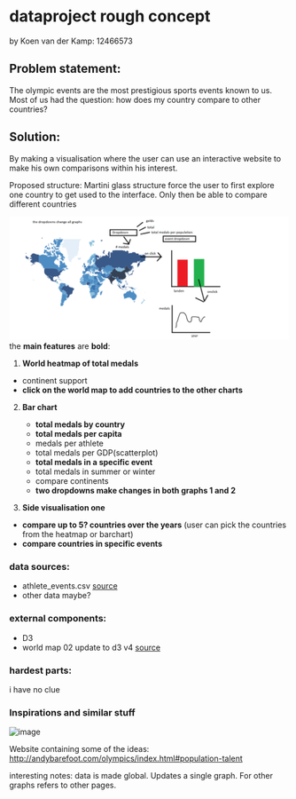 # dataproject rough concept
 by Koen van der Kamp: 12466573
## Problem statement:
The olympic events are the most prestigious sports events known to us. Most of us had the question: how does my country compare to other countries?

## Solution:
By making a visualisation where the user can use an interactive website to make his own comparisons within his interest.

Proposed structure: Martini glass structure
force the user to first explore one country to get used to the interface. Only then be able to compare different countries

![proposed project visualisation](docs/project.png)
the __main features__ are __bold__:


1. __World heatmap of total medals__
  * continent support
  * __click on the world map to add countries to the  other charts__

2. __Bar chart__
    * __total medals by country__
    * __total medals per capita__
    * medals per athlete
    * total medals per GDP(scatterplot)
    * __total medals in a specific event__
    * total medals in summer or winter
    * compare continents
    * __two dropdowns make changes in both graphs 1 and 2__

3. __Side visualisation one__
  * __compare up to 5? countries over the years__ (user can pick the countries from the heatmap or barchart)
  * __compare countries in specific events__





### data sources:
* athlete_events.csv [source](https://www.kaggle.com/heesoo37/120-years-of-olympic-history-athletes-and-results)
* other data maybe?

### external components:
* D3
* world map 02 update to d3 v4 [source](http://bl.ocks.org/micahstubbs/8e15870eb432a21f0bc4d3d527b2d14f)

### hardest parts:
i have no clue

### Inspirations and similar stuff
![image](https://i.redd.it/vjjutzuzeji01.png)

Website containing some of the ideas:
http://andybarefoot.com/olympics/index.html#population-talent

interesting notes:
data is made global.
Updates a single graph. For other graphs refers to other pages.
